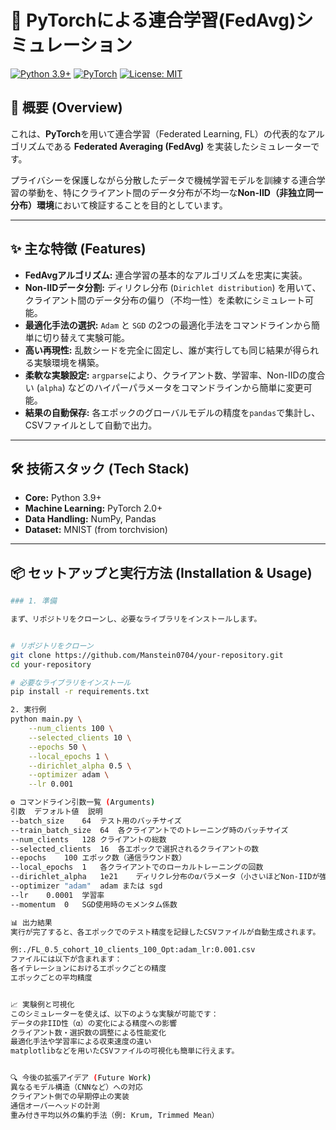 # 🚀 PyTorchによる連合学習(FedAvg)シミュレーション


[![Python 3.9+](https://img.shields.io/badge/Python-3.9+-blue.svg)](https://www.python.org/downloads/)
[![PyTorch](https://img.shields.io/badge/PyTorch-2.0+-ee4c2c.svg)](https://pytorch.org/)
[![License: MIT](https://img.shields.io/badge/License-MIT-yellow.svg)](https://opensource.org/licenses/MIT)

## 📝 概要 (Overview)
これは、**PyTorch**を用いて連合学習（Federated Learning, FL）の代表的なアルゴリズムである **Federated Averaging (FedAvg)** を実装したシミュレーターです。

プライバシーを保護しながら分散したデータで機械学習モデルを訓練する連合学習の挙動を、特にクライアント間のデータ分布が不均一な**Non-IID（非独立同一分布）環境**において検証することを目的としています。

---

## ✨ 主な特徴 (Features)
* **FedAvgアルゴリズム:** 連合学習の基本的なアルゴリズムを忠実に実装。
* **Non-IIDデータ分割:** ディリクレ分布 (`Dirichlet distribution`) を用いて、クライアント間のデータ分布の偏り（不均一性）を柔軟にシミュレート可能。
* **最適化手法の選択:** `Adam` と `SGD` の2つの最適化手法をコマンドラインから簡単に切り替えて実験可能。
* **高い再現性:** 乱数シードを完全に固定し、誰が実行しても同じ結果が得られる実験環境を構築。
* **柔軟な実験設定:** `argparse`により、クライアント数、学習率、Non-IIDの度合い (`alpha`) などのハイパーパラメータをコマンドラインから簡単に変更可能。
* **結果の自動保存:** 各エポックのグローバルモデルの精度を`pandas`で集計し、CSVファイルとして自動で出力。

---

## 🛠️ 技術スタック (Tech Stack)
* **Core:** Python 3.9+
* **Machine Learning:** PyTorch 2.0+
* **Data Handling:** NumPy, Pandas
* **Dataset:** MNIST (from torchvision)

---

## 📦 セットアップと実行方法 (Installation & Usage)
```bash
### 1. 準備

まず、リポジトリをクローンし、必要なライブラリをインストールします。


# リポジトリをクローン
git clone https://github.com/Manstein0704/your-repository.git
cd your-repository

# 必要なライブラリをインストール
pip install -r requirements.txt

2. 実行例
python main.py \
    --num_clients 100 \
    --selected_clients 10 \
    --epochs 50 \
    --local_epochs 1 \
    --dirichlet_alpha 0.5 \
    --optimizer adam \
    --lr 0.001

⚙️ コマンドライン引数一覧 (Arguments)
引数	デフォルト値	説明
--batch_size	64	テスト用のバッチサイズ
--train_batch_size	64	各クライアントでのトレーニング時のバッチサイズ
--num_clients	128	クライアントの総数
--selected_clients	16	各エポックで選択されるクライアントの数
--epochs	100	エポック数（通信ラウンド数）
--local_epochs	1	各クライアントでのローカルトレーニングの回数
--dirichlet_alpha	1e21	ディリクレ分布のαパラメータ（小さいほどNon-IIDが強くなる）
--optimizer	"adam"	adam または sgd
--lr	0.0001	学習率
--momentum	0	SGD使用時のモメンタム係数

📊 出力結果
実行が完了すると、各エポックでのテスト精度を記録したCSVファイルが自動生成されます。

例:./FL_0.5_cohort_10_clients_100_Opt:adam_lr:0.001.csv
ファイルには以下が含まれます：
各イテレーションにおけるエポックごとの精度
エポックごとの平均精度


📈 実験例と可視化
このシミュレーターを使えば、以下のような実験が可能です：
データの非IID性（α）の変化による精度への影響
クライアント数・選択数の調整による性能変化
最適化手法や学習率による収束速度の違い
matplotlibなどを用いたCSVファイルの可視化も簡単に行えます。


🔍 今後の拡張アイデア (Future Work)
異なるモデル構造（CNNなど）への対応
クライアント側での早期停止の実装
通信オーバーヘッドの計測
重み付き平均以外の集約手法（例: Krum, Trimmed Mean）

